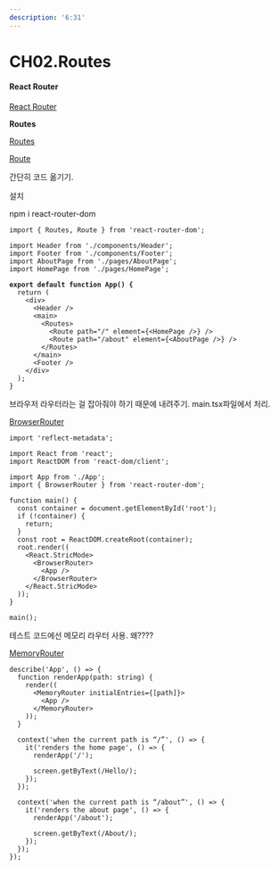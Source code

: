 ```yaml
---
description: '6:31'
---
```


# CH02.Routes

#### React Router

[React Router](https://reactrouter.com/)

**Routes**

[Routes](https://reactrouter.com/en/main/components/routes)

[Route](https://reactrouter.com/en/main/route/route)

간단히 코드 옮기기.

설치

npm i react-router-dom

<pre class="language-tsx"><code class="lang-tsx">import { Routes, Route } from 'react-router-dom';

import Header from './components/Header';
import Footer from './components/Footer';
import AboutPage from './pages/AboutPage';
import HomePage from './pages/HomePage';

<strong>export default function App() {
</strong>  return (
    &#x3C;div>
      &#x3C;Header />
      &#x3C;main>
        &#x3C;Routes>
          &#x3C;Route path="/" element={&#x3C;HomePage />} />
          &#x3C;Route path="/about" element={&#x3C;AboutPage />} />
        &#x3C;/Routes>
      &#x3C;/main>
      &#x3C;Footer />
    &#x3C;/div>
  );
}
</code></pre>

브라우저 라우터라는 걸 잡아줘야 하기 때문에 내려주기. main.tsx파일에서 처리.

[BrowserRouter](https://reactrouter.com/en/main/router-components/browser-router)

```tsx
import 'reflect-metadata';

import React from 'react';
import ReactDOM from 'react-dom/client';

import App from './App';
import { BrowserRouter } from 'react-router-dom';

function main() {
  const container = document.getElementById('root');
  if (!container) {
    return;
  }
  const root = ReactDOM.createRoot(container);
  root.render((
    <React.StricMode>
      <BrowserRouter>
        <App />
      </BrowserRouter>
    </React.StricMode>
  ));
}

main();
```

테스트 코드에선 메모리 라우터 사용. 왜????

[MemoryRouter](https://reactrouter.com/en/main/router-components/memory-router)

```tsx
describe('App', () => {
  function renderApp(path: string) {
    render((
      <MemoryRouter initialEntries={[path]}>
        <App />
      </MemoryRouter>
    ));
  }

  context('when the current path is “/”', () => {
    it('renders the home page', () => {
      renderApp('/');

      screen.getByText(/Hello/);
    });
  });

  context('when the current path is “/about”', () => {
    it('renders the about page', () => {
      renderApp('/about');

      screen.getByText(/About/);
    });
  });
});
```





